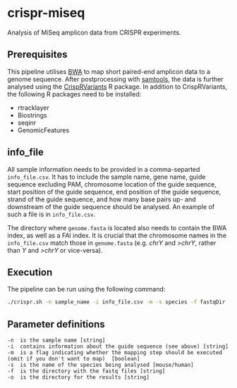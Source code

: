 # crispr-miseq
Analysis of MiSeq amplicon data from CRISPR experiments.

## Prerequisites 

This pipeline utilises [BWA](http://bio-bwa.sourceforge.net/) to map short paired-end amplicon data to a genome sequence. After postprocessing with [samtools](http://samtools.sourceforge.net/), the data is further analysed using the [CrispRVariants](https://bioconductor.org/packages/release/bioc/html/CrispRVariants.html) R package. In addition to CrispRVariants, the following R packages need to be installed:

* rtracklayer
* Biostrings
* seqinr
* GenomicFeatures

## info_file

All sample information needs to be provided in a comma-separted `info_file.csv`. It has to include the sample name, gene name, guide sequence excluding PAM, chromosome location of the guide sequence, start position of the guide sequence, end position of the guide sequence, strand of the guide sequence, and how many base pairs up- and downstream of the guide sequence should be analysed. An example of such a file is in `info_file.csv`. 

The directory where `genome.fasta` is located also needs to contain the BWA index, as well as a FAI index.
It is crucial that the chromosome names in the `info_file.csv` match those in `genome.fasta` (e.g. _chrY_ and _>chrY_, rather than _Y_ and _>chrY_ or vice-versa). 

## Execution

The pipeline can be run using the following command: 
```sh
./crispr.sh -n sample_name -i info_file.csv -m -s species -f fastqDir -o outDir
```

## Parameter definitions
```
-n  is the sample name [string]
-i  contains information about the guide sequence (see above) [string]
-m  is a flag indicating whether the mapping step should be executed (omit if you don't want to map)  [boolean]
-s  is the name of the species being analysed [mouse/human]
-f  is the directory with the fastq files [string]
-o  is the directory for the results [string]
```
